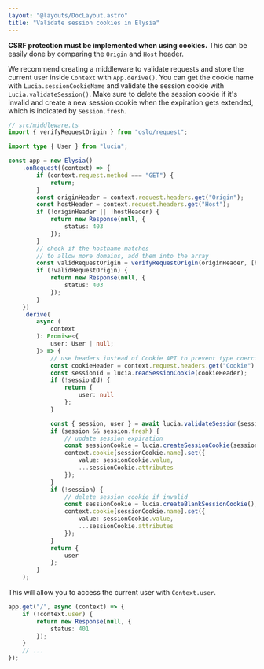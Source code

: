 ```yaml
---
layout: "@layouts/DocLayout.astro"
title: "Validate session cookies in Elysia"
---
```


**CSRF protection must be implemented when using cookies.** This can be easily done by comparing the `Origin` and `Host` header.

We recommend creating a middleware to validate requests and store the current user inside `Context` with `App.derive()`. You can get the cookie name with `Lucia.sessionCookieName` and validate the session cookie with `Lucia.validateSession()`. Make sure to delete the session cookie if it's invalid and create a new session cookie when the expiration gets extended, which is indicated by `Session.fresh`.

```ts
// src/middleware.ts
import { verifyRequestOrigin } from "oslo/request";

import type { User } from "lucia";

const app = new Elysia()
	.onRequest((context) => {
		if (context.request.method === "GET") {
			return;
		}
		const originHeader = context.request.headers.get("Origin");
		const hostHeader = context.request.headers.get("Host");
		if (!originHeader || !hostHeader) {
			return new Response(null, {
				status: 403
			});
		}
		// check if the hostname matches
		// to allow more domains, add them into the array
		const validRequestOrigin = verifyRequestOrigin(originHeader, [hostHeader]);
		if (!validRequestOrigin) {
			return new Response(null, {
				status: 403
			});
		}
	})
	.derive(
		async (
			context
		): Promise<{
			user: User | null;
		}> => {
			// use headers instead of Cookie API to prevent type coercion
			const cookieHeader = context.request.headers.get("Cookie") ?? "";
			const sessionId = lucia.readSessionCookie(cookieHeader);
			if (!sessionId) {
				return {
					user: null
				};
			}

			const { session, user } = await lucia.validateSession(sessionId);
			if (session && session.fresh) {
				// update session expiration
				const sessionCookie = lucia.createSessionCookie(session.id);
				context.cookie[sessionCookie.name].set({
					value: sessionCookie.value,
					...sessionCookie.attributes
				});
			}
			if (!session) {
				// delete session cookie if invalid
				const sessionCookie = lucia.createBlankSessionCookie();
				context.cookie[sessionCookie.name].set({
					value: sessionCookie.value,
					...sessionCookie.attributes
				});
			}
			return {
				user
			};
		}
	);
```

This will allow you to access the current user with `Context.user`.

```ts
app.get("/", async (context) => {
	if (!context.user) {
		return new Response(null, {
			status: 401
		});
	}
	// ...
});
```
